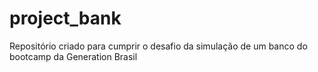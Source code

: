 # project_bank
Repositório criado para cumprir o desafio da simulação de um banco do bootcamp da Generation Brasil
